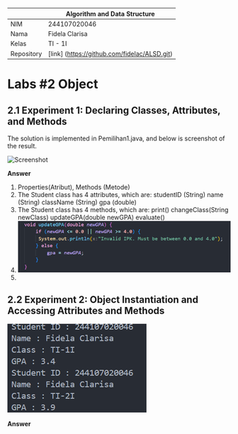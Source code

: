 |  | Algorithm and Data Structure |
|--|--|
| NIM |  244107020046  |
| Nama |  Fidela Clarisa |
| Kelas | TI - 1I |
| Repository | [link] (https://github.com/fidelac/ALSD.git) |

# Labs #2 Object

## 2.1 Experiment 1: Declaring Classes, Attributes, and Methods

The solution is implemented in Pemilihan1.java, and below is screenshot of the result.

![Screenshot](./img/jobsheet1/.png)


**Answer**  
1. Properties(Atribut), Methods (Metode)
2. The Student class has 4 attributes, which are:
     studentID (String)
     name (String)
     className (String)
     gpa (double)
3.  The Student class has 4 methods, which are:
     print() 
     changeClass(String newClass) 
     updateGPA(double newGPA) 
     evaluate() 
4.  ![Screenshot](./img/jobsheet2/modify.png)
5. 





## 2.2 Experiment 2: Object Instantiation and Accessing Attributes and Methods 

![Screenshot](./img/jobsheet2/Experiment2.png)

**Answer**
